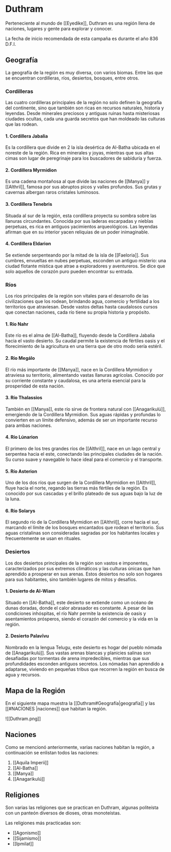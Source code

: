 # Duthram
Perteneciente al mundo de [[Eyedike]], Duthram es una región llena de naciones, lugares y gente para explorar y conocer. 

La fecha de inicio recomendada de esta campaña es durante el año 836 D.F.I.

## Geografía

La geografía de la región es muy diversa, con varios biomas. Entre las  que se encuentran cordilleras, ríos, desiertos, bosques, entre otros.

### Cordilleras

Las cuatro cordilleras principales de la región no solo definen la geografía del continente, sino que también son ricas en recursos naturales, historia y leyendas. Desde minerales preciosos y antiguas ruinas hasta misteriosas ciudades ocultas, cada una guarda secretos que han moldeado las culturas que las rodean.

#### 1. Cordillera Jabalia

Es la cordillera que divide en 2 la isla desértica de Al-Batha ubicada en el noreste de la región. Rica en minerales y joyas, mientras que sus altas cimas son lugar de peregrinaje para los buscadores de sabiduría y fuerza.

#### 2. Cordillera Myrmidion

Es una cadena montañosa al que divide las naciones de [[Manya]] y [[Althril]], famosa por sus abruptos picos y valles profundos. Sus grutas y cavernas albergan raros cristales luminosos.

#### 3. Cordillera Tenebris

Situada al sur de la región, esta cordillera proyecta su sombra sobre las llanuras circundantes. Conocida por sus laderas escarpadas y nieblas perpetuas, es rica en antiguos yacimientos arqueológicos. Las leyendas afirman que en su interior yacen reliquias de un poder inimaginable.

#### 4. Cordillera Eldarion

Se extiende serpenteando por la mitad de la isla de [[Faeloria]]. Sus cumbres, envueltas en nubes perpetuas, esconden un antiguo misterio: una ciudad flotante mística que atrae a exploradores y aventureros. Se dice que solo aquellos de corazón puro pueden encontrar su entrada.

### Ríos
Los ríos principales de la región son vitales para el desarrollo de las civilizaciones que los rodean, brindando agua, comercio y fertilidad a los territorios que atraviesan. Desde vastos deltas hasta caudalosos cursos que conectan naciones, cada río tiene su propia historia y propósito.

#### 1. Río Nahr

Este río es el alma de [[Al-Batha]], fluyendo desde la Cordillera Jabalia hacia el vasto desierto. Su caudal permite la existencia de fértiles oasis y el florecimiento de la agricultura en una tierra que de otro modo sería estéril.

#### 2. Río Megálo

El río más importante de [[Manya]], nace en la Cordillera Myrmidion y atraviesa su territorio, alimentando vastas llanuras agrícolas. Conocido por su corriente constante y caudalosa, es una arteria esencial para la prosperidad de esta nación.

#### 3. Río Thalassios

También en [[Manya]], este río sirve de frontera natural con [[Anagarikulú]], emergiendo de la Cordillera Myrmidion. Sus aguas rápidas y profundas lo convierten en un límite defensivo, además de ser un importante recurso para ambas naciones.

#### 4. Río Lúnarion

El primero de los tres grandes ríos de [[Althril]], nace en un lago central y serpentea hacia el este, conectando las principales ciudades de la nación. Su curso suave y navegable lo hace ideal para el comercio y el transporte.

#### 5. Río Asterion

Uno de los dos ríos que surgen de la Cordillera Myrmidion en [[Althril]], fluye hacia el norte, regando las tierras más fértiles de la región. Es conocido por sus cascadas y el brillo plateado de sus aguas bajo la luz de la luna.

#### 6. Río Solarys

El segundo río de la Cordillera Myrmidion en [[Althril]], corre hacia el sur, marcando el límite de los bosques encantados que rodean el territorio. Sus aguas cristalinas son consideradas sagradas por los habitantes locales y frecuentemente se usan en rituales.

### Desiertos

Los dos desiertos principales de la región son vastos e imponentes, caracterizados por sus extremos climáticos y las culturas únicas que han aprendido a prosperar en sus arenas. Estos desiertos no solo son hogares para sus habitantes, sino también lugares de mitos y desafíos.

#### 1. Desierto de Al-Wiam

Situado en [[Al-Batha]], este desierto se extiende como un océano de dunas doradas, donde el calor abrasador es constante. A pesar de las condiciones inhóspitas, el río Nahr permite la existencia de oasis y asentamientos prósperos, siendo el corazón del comercio y la vida en la región.

#### 2. Desierto Palavīvu

Nombrado en la lengua Telugu, este desierto es hogar del pueblo nómada de [[Anagarikulú]]. Sus vastas arenas blancas y planicies salinas son desafiadas por tormentas de arena impredecibles, mientras que sus profundidades esconden antiguos secretos. Los nómadas han aprendido a adaptarse, viviendo en pequeñas tribus que recorren la región en busca de agua y recursos.

## Mapa de la Región

En el siguiente mapa muestra la [[Duthram#Geografía|geografía]] y las [[#NACIONES |naciones]] que habitan la región.

![[Duthram.png]]

## Naciones

Como se mencionó anteriormente, varias naciones habitan la región, a continuación se enlistan todos las naciones:

1. [[Aquila Imperii]]
2. [[Al-Batha]]
3. [[Manya]]
4. [[Anagarikulú]]

## Religiones

Son varias las religiones que se practican en Duthram, algunas politeísta con un panteón diversos de dioses, otras monoteístas.

Las religiones más practicadas son:
- [[Agonismo]]
- [[Sijamismo]]
- [[Ipmilat]]



